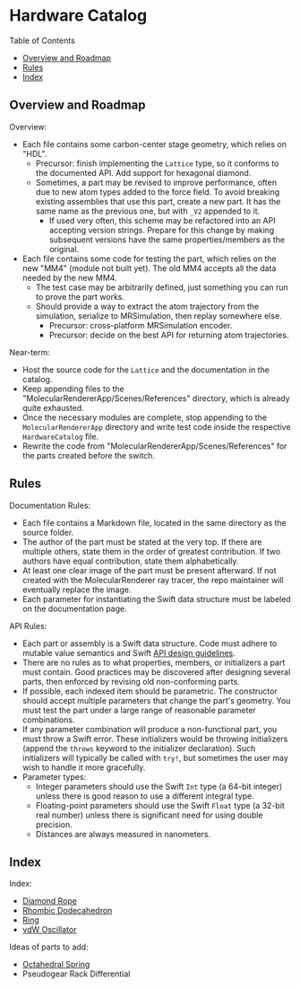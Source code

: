 # Hardware Catalog

Table of Contents
- [Overview and Roadmap](#overview-and-roadmap)
- [Rules](#rules)
- [Index](#index)

## Overview and Roadmap

Overview:
- Each file contains some carbon-center stage geometry, which relies on "HDL".
  - Precursor: finish implementing the `Lattice` type, so it conforms to the documented API. Add support for hexagonal diamond.
  - Sometimes, a part may be revised to improve performance, often due to new atom types added to the force field. To avoid breaking existing assemblies that use this part, create a new part. It has the same name as the previous one, but with `_V2` appended to it.
      - If used very often, this scheme may be refactored into an API accepting version strings. Prepare for this change by making subsequent versions have the same properties/members as the original.
- Each file contains some code for testing the part, which relies on the new "MM4" (module not built yet). The old MM4 accepts all the data needed by the new MM4.
  - The test case may be arbitrarily defined, just something you can run to prove the part works.
  - Should provide a way to extract the atom trajectory from the simulation, serialize to MRSimulation, then replay somewhere else.
    - Precursor: cross-platform MRSimulation encoder.
    - Precursor: decide on the best API for returning atom trajectories.

Near-term:
- Host the source code for the `Lattice` and the documentation in the catalog.
- Keep appending files to the "MolecularRendererApp/Scenes/References" directory, which is already quite exhausted.
- Once the necessary modules are complete, stop appending to the `MolecularRendererApp` directory and write test code inside the respective `HardwareCatalog` file.
- Rewrite the code from "MolecularRendererApp/Scenes/References" for the parts created before the switch.

## Rules

Documentation Rules:
- Each file contains a Markdown file, located in the same directory as the source folder.
- The author of the part must be stated at the very top. If there are multiple others, state them in the order of greatest contribution. If two authors have equal contribution, state them alphabetically.
- At least one clear image of the part must be present afterward. If not created with the MolecularRenderer ray tracer, the repo maintainer will eventually replace the image.
- Each parameter for instantiating the Swift data structure must be labeled on the documentation page.

API Rules:
- Each part or assembly is a Swift data structure. Code must adhere to mutable value semantics and Swift [API design guidelines](https://www.swift.org/documentation/api-design-guidelines).
- There are no rules as to what properties, members, or initializers a part must contain. Good practices may be discovered after designing several parts, then enforced by revising old non-conforming parts.
- If possible, each indexed item should be parametric. The constructor should accept multiple parameters that change the part's geometry. You must test the part under a large range of reasonable parameter combinations.
- If any parameter combination will produce a non-functional part, you must throw a Swift error. These initializers would be throwing initializers (append the `throws` keyword to the initializer declaration). Such initializers will typically be called with `try!`, but sometimes the user may wish to handle it more gracefully.
- Parameter types:
  - Integer parameters should use the Swift `Int` type (a 64-bit integer) unless there is good reason to use a different integral type.
  - Floating-point parameters should use the Swift `Float` type (a 32-bit real number) unless there is significant need for using double precision.
  - Distances are always measured in nanometers.

## Index

Index:
- [Diamond Rope](./DiamondRope)
- [Rhombic Dodecahedron](./RhombicDodecahedron)
- [Ring](./Ring)
- [vdW Oscillator](./VdwOscillator)

Ideas of parts to add:
- [Octahedral Spring](./OctahedralSpring)
- Pseudogear Rack Differential
